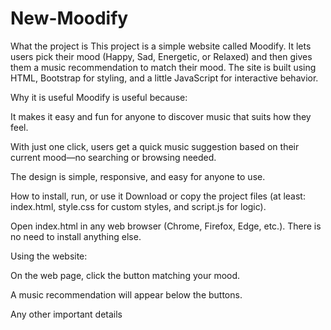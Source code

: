 # New-Moodify
What the project is
This project is a simple website called Moodify. It lets users pick their mood (Happy, Sad, Energetic, or Relaxed) and then gives them a music recommendation to match their mood. The site is built using HTML, Bootstrap for styling, and a little JavaScript for interactive behavior.

Why it is useful
Moodify is useful because:

It makes it easy and fun for anyone to discover music that suits how they feel.

With just one click, users get a quick music suggestion based on their current mood—no searching or browsing needed.

The design is simple, responsive, and easy for anyone to use.

How to install, run, or use it
Download or copy the project files (at least: index.html, style.css for custom styles, and script.js for logic).

Open index.html in any web browser (Chrome, Firefox, Edge, etc.). There is no need to install anything else.

Using the website:

On the web page, click the button matching your mood.

A music recommendation will appear below the buttons.

Any other important details
